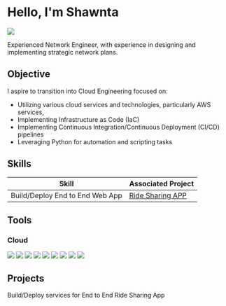# Hello, I'm Shawnta
<a href="www.linkedin.com/in/shawnta-gary-45b897120"><img src="https://img.shields.io/badge/-LinkedIn-0072b1?&style=for-the-badge&logo=linkedin&logoColor=white" /></a>

Experienced Network Engineer, with experience in designing and implementing strategic network plans. 

## Objective

I aspire to transition into Cloud Engineering focused on:
- Utilizing various cloud services and technologies, particularly AWS services, 
- Implementing Infrastructure as Code (IaC)
- Implementing Continuous Integration/Continuous Deployment (CI/CD) pipelines
- Leveraging Python for automation and scripting tasks

## Skills

| Skill                                         | Associated Project         |
|-----------------------------------------------|----------------------------|
| Build/Deploy End to End Web App         | <a href="https://github.com/ShawntaG/Deploy-Full-End-to-End-Web-APP/blob/main/README.md">Ride Sharing APP</a>|


## Tools

### Cloud
<div>
    <img src="https://img.shields.io/badge/-Amazon%20s3-FF9900?style=for-the-badge&logo=Amazon%20AWS@logoColor=white" />
    <img src="https://img.shields.io/badge/-Amazon%20Route53-800080?style=for-the-badge&logo=Amazon%20AWS@logoColor=white" />
    <img src="https://img.shields.io/badge/-Amazon%20Cognito-FF0000?style=for-the-badge&logo=Amazon%20AWS@logoColor=white" />
    <img src="https://img.shields.io/badge/-Amazon%20IAM-FF0000?style=for-the-badge&logo=Amazon%20AWS@logoColor=white" />
    <img src="https://img.shields.io/badge/-Amazon%20Amplify-FF0000?style=for-the-badge&logo=Amazon%20AWS@logoColor=white" /> 
    <img src="https://img.shields.io/badge/-Amazon%20API Gateway-cc3366?style=for-the-badge&logo=Amazon%20AWS@logoColor=white" />
    <img src="https://img.shields.io/badge/-Amazon%20Lambda-ff7f50?style=for-the-badge&logo=Amazon%20AWS@logoColor=white" />
    <img src="https://img.shields.io/badge/-Amazon%20CodeCommit-0000ff?style=for-the-badge&logo=Amazon%20AWS@logoColor=white" />
    <img src="https://img.shields.io/badge/-Amazon%20DynamoDB-0000ff?style=for-the-badge&logo=Amazon%20AWS@logoColor=white" />
</div>

## Projects
Build/Deploy services for End to End Ride Sharing App
